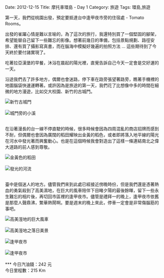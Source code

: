 Date: 2012-12-15
Title: 摩托車環島 - Day 1
Category: 旅遊
Tags: 環島,旅遊

第一天，我們從桃園出發，預定要抵達台中逢甲夜市旁的住宿處 - Tomato Rooms。

出發的雀躍心情是難以言喻的，為了這次的旅行，我還特別買了一個堅固的腳架，希望能替自己留下一些難忘的影像。想著前幾日的準備，包括景點規劃、路徑安排、還有買了攝影寫真書，而在腦海中模擬好幾遍的拍照方法 ... 這些期待到了今天終於要付諸實現了。

吃著拉亞漢堡的早餐，沐浴在晨起的陽光裡，直覺告訴自己今天一定會是交好運的一天。

沿途我們去了許多地方，偶爾也會迷路，停下車在路旁張望著路旁，瞧著手機裡的地圖腦袋快速運轉著。或許因為是旅途的第一天，我們花了比想像中多的時間在細微的地方漫遊，比如交大校園、新竹的古城門。

<img src="https://dl.dropbox.com/u/6099054/Travels/Taiwan/D1_oldWall.jpg" alt="新竹古城門" style="margin:auto;display:block;" />
<br>
<img src="https://dl.dropbox.com/u/6099054/Travels/Taiwan/D1_riverByOldWall.jpg" alt="城門旁的小溪" style="margin:auto;display:block;" />
<br>

在沿著漫長的台一線不停直駛的時候，很多時候會因為四周混亂的商店招牌而感到不耐，但偶爾也會因為廣闊的稻田耀映出金黃的稻色，或者即將落入地平線的陽光在河水中發光著而興奮動心。也是在這個時候我會對造出了這樣一條連結南北之偉大道路的前人感到尊敬。

<img src="https://dl.dropbox.com/u/6099054/Travels/Taiwan/D1_riceFarm.jpg" alt="金黃色的稻田" style="margin:auto;display:block;" />
<br>
<img src="https://dl.dropbox.com/u/6099054/Travels/Taiwan/D1_sunAndRiver.jpg" alt="發光的河流" style="margin:auto;display:block;" />
<br>

臺中是個迷人的地方。儘管我們來到此處已經接近傍晚時份，但是我們還是憑著熱血的勇氣殺到了高美濕地，在巨大的風車陪伴下目睹夕陽的最後餘暉，留下一些永生難忘的相片後，再切回市區裡的逢甲夜市。儘管是禮拜一的晚上，逢甲夜市依舊是那麼人聲鼎沸，繁華熱鬧啊。要是週末的晚上來此，停車一定會是非常傷腦筋的事吧。

<img src="https://dl.dropbox.com/u/6099054/Travels/Taiwan/D1_kaumei.jpg" alt="高美溼地的巨大風車" style="margin:auto;display:block;" />
<br>
<img src="https://dl.dropbox.com/u/6099054/Travels/Taiwan/D1_kaumei_riverside.jpg" alt="高美溼地之落日美景" style="margin:auto;display:block;" />
<br>
<img src="https://dl.dropbox.com/u/6099054/Travels/Taiwan/D1_Taichung_nightMarket.jpg" alt="逢甲夜市" style="margin:auto;display:block;" />
<br>
<img src="https://dl.dropbox.com/u/6099054/Travels/Taiwan/D1_Taichung_nightMarket_couple.jpg" alt="逢甲夜市" style="margin:auto;display:block;" />

<br>
***
今日汽油錢：242 元 <br>
今日里程數：215 Km 
<br>
